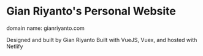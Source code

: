 # Gian Riyanto's Personal Website

domain name: gianriyanto.com

Designed and built by Gian Riyanto
Built with VueJS, Vuex, and hosted with Netlify
